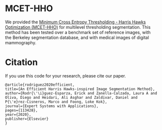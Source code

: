 # MCET-HHO

We provided the [Minimum Cross Entropy Thresholding - Harris Hawks Optimization (MCET-HHO)](https://www.sciencedirect.com/science/article/abs/pii/S0957417420302529) for multilevel thresholding segmentation. This method has been tested over a benchmark set of reference images, with the Berkeley segmentation database, and with medical images of digital mammography.

 
 
 # Citation
If you use this code for your research, please cite our paper.
```
@article{rodriguez2020efficient,
title={An Efficient Harris Hawks-inspired Image Segmentation Method},
author={Rodr{\'\i}guez-Esparza, Erick and Zanella-Calzada, Laura A and Oliva, Diego and Heidari, Ali Asghar and Zaldivar, Daniel and P{\'e}rez-Cisneros, Marco and Foong, Loke Kok},
journal={Expert Systems with Applications},
pages={113428},
year={2020},
publisher={Elsevier}
}

```

